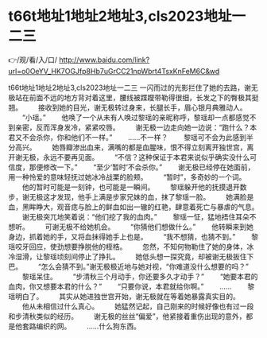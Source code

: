 # t66t地址1地址2地址3,cls2023地址一二三

👉/观/看/入/口/ http://www.baidu.com/link?url=o0OeYV_HK7OGJfp8Hb7uGrCC21npWbrt4TsxKnFeM6C&wd

t66t地址1地址2地址3,cls2023地址一二三
一闪而过的光影拦住了她的去路，谢无极站在前面不远的地方背对着这里，腰线被蹀躞带勒得很细，长发之下的臀极其挺翘。
　　接收到她的目光，谢无极转过身来，长腿长手，眉心银月典雅动人。
　　“小瑶。”
　　他唤了一个从未有人唤过黎瑶的亲昵称呼，黎瑶却一点都感觉不到亲密，反而浑身发冷，紧紧咬唇。
　　谢无极一边走向她一边说：“跑什么？本君又不会杀你，你和他们不一样。”
　　……不一样？
　　黎瑶可不会为此感到半分高兴。
　　她唇瓣渗出血来，满嘴的都是血腥味，恨不得立刻离开独世宫，离开谢无极，永远不要再见面。
　　“不信？这种保证于本君来说似乎确实没什么可信度，那便修改一下。”
　　“至少‘暂时’不会杀你。”
　　谢无极已经停在她面前，用一种怜爱的意味轻抚过她冰冷战栗的脸颊。
　　“暂时”，多奇妙的一个词。
　　他的暂时可能是一刻钟，也可能是一瞬间。
　　黎瑶躲开他的抚摸退开数步，谢无极这才发现，他手上满是步家兄妹的血，抹了黎瑶一脸。
　　她满脸是血，黑眸睁大，观音痣与脸上的鲜血如出一辙的红艳，肆意着死亡与暴虐的气息。
　　谢无极突兀地笑着说：“他们挖了我的血肉。”
　　黎瑶一怔，猛地捂住耳朵不想听。
　　可谢无极不给她机会。
　　“你猜他们想做什么。”
　　他转瞬来到她身边，抓着她的手，又将血抹得她手上也是。
　　“我不想猜，也猜不到。”
　　黎瑶咬牙回应，使劲想要挣脱他的桎梏。
　　忽然，不知何物勒住了她的身体，冰冷湿滑，让黎瑶顷刻间停止了挣扎。
　　她低头想一探究竟，却被谢无极扳住下巴。
　　“怎么会猜不到。”谢无极极近地与她对视，“你难道没什么想要的吗？”
　　黎瑶呆住。
　　“步清秋三个月动手，你还要多久才动手？”
　　“她要本君的血肉，你又想要本君的什么？”
　　“只要你说，本君就给你啊。”
　　……
　　黎瑶明白了。
　　其实从她进独世宫开始，谢无极就在等着她暴露真实目的。
　　他从未相信过什么真心。
　　她猛然记起，自己刚来的时候好像也有过一段和步清秋类似的经历。
　　谢无极的丝丝“偏爱”，他紧接着重伤出现的意外，都是他套路编织的网。
　　……什么狗东西。
